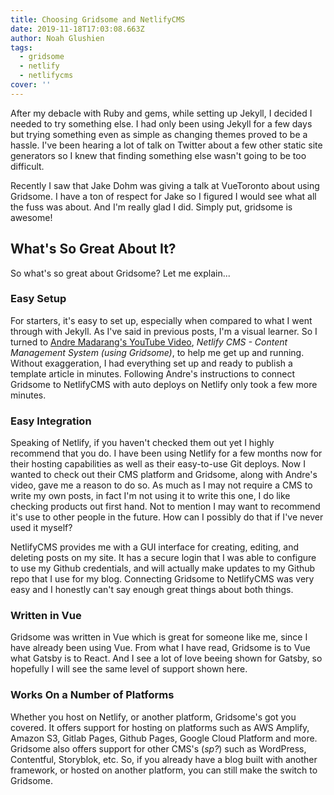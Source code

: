 ```yaml
---
title: Choosing Gridsome and NetlifyCMS
date: 2019-11-18T17:03:08.663Z
author: Noah Glushien
tags:
  - gridsome
  - netlify
  - netlifycms
cover: ''
---
```


After my debacle with Ruby and gems, while setting up Jekyll, I decided I needed to try something else. I had only been using Jekyll for a few days but trying something even as simple as changing themes proved to be a hassle. I've been hearing a lot of talk on Twitter about a few other static site generators so I knew that finding something else wasn't going to be too difficult.

Recently I saw that Jake Dohm was giving a talk at VueToronto about using Gridsome. I have a ton of respect for Jake so I figured I would see what all the fuss was about. And I'm really glad I did. Simply put, gridsome is awesome!

## What's So Great About It?

So what's so great about Gridsome? Let me explain...

### Easy Setup

For starters, it's easy to set up, especially when compared to what I went through with Jekyll. As I've said in previous posts, I'm a visual learner. So I turned to [Andre Madarang's YouTube Video][Andre Madarang], *Netlify CMS - Content Management System (using Gridsome)*, to help me get up and running. Without exaggeration, I had everything set up and ready to publish a template article in minutes. Following Andre's instructions to connect Gridsome to NetlifyCMS with auto deploys on Netlify only took a few more minutes.

### Easy Integration

Speaking of Netlify, if you haven't checked them out yet I highly recommend that you do. I have been using Netlify for a few months now for their hosting capabilities as well as their easy-to-use Git deploys. Now I wanted to check out their CMS platform and Gridsome, along with Andre's video, gave me a reason to do so. As much as I may not require a CMS to write my own posts, in fact I'm not using it to write this one, I do like checking products out first hand. Not to mention I may want to recommend it's use to other people in the future. How can I possibly do that if I've never used it myself?

NetlifyCMS provides me with a GUI interface for creating, editing, and deleting posts on my site. It has a secure login that I was able to configure to use my Github credentials, and will actually make updates to my Github repo that I use for my blog. Connecting Gridsome to NetlifyCMS was very easy and I honestly can't say enough great things about both things.

### Written in Vue

Gridsome was written in Vue which is great for someone like me, since I have already been using Vue. From what I have read, Gridsome is to Vue what Gatsby is to React. And I see a lot of love beeing shown for Gatsby, so hopefully I will see the same level of support shown here.

### Works On a Number of Platforms

Whether you host on Netlify, or another platform, Gridsome's got you covered. It offers support for hosting on platforms such as AWS Amplify, Amazon S3, Gitlab Pages, Github Pages, Google Cloud Platform and more. Gridsome also offers support for other CMS's (*sp?*) such as WordPress, Contentful, Storyblok, etc. So, if you already have a blog built with another framework, or hosted on another platform, you can still make the switch to Gridsome.


[Andre Madarang]: https://www.youtube.com/watch?v=ryP1RMA7P9Y